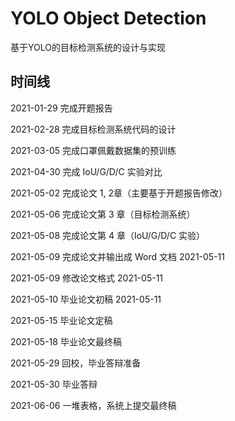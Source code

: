 # YOLO Object Detection
基于YOLO的目标检测系统的设计与实现

## 时间线

2021-01-29 完成开题报告

2021-02-28 完成目标检测系统代码的设计

2021-03-05 完成口罩佩戴数据集的预训练

2021-04-30 完成 IoU/G/D/C 实验对比

2021-05-02 完成论文 1, 2章（主要基于开题报告修改）

2021-05-06 完成论文第 3 章（目标检测系统）

2021-05-08 完成论文第 4 章（IoU/G/D/C 实验）

2021-05-09 完成论文并输出成 Word 文档           2021-05-11

2021-05-09 修改论文格式                        2021-05-11

2021-05-10 毕业论文初稿                        2021-05-11

2021-05-15 毕业论文定稿

2021-05-18 毕业论文最终稿

2021-05-29 回校，毕业答辩准备

2021-05-30 毕业答辩

2021-06-06 一堆表格，系统上提交最终稿

